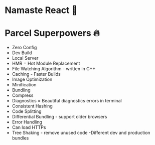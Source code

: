 # Namaste React 🚀

# Parcel Superpowers 🔥
- Zero Config
- Dev Build
- Local Server
- HMR = Hot Module Replacement
- File Watching Algorithm - written in C++
- Caching - Faster Builds
- Image Optimization
- Minification
- Bundling
- Compress
- Diagnostics = Beautiful diagnostics errors in terminal
- Consistent Hashing
- Code Splitting
- Differential Bundling - support older browsers
- Error Handling
- Can load HTTPs
- Tree Shaking - remove unused code
-Different dev and production bundles


